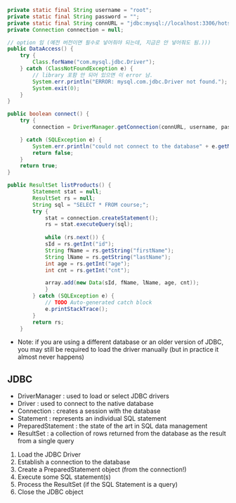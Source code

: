 ```java
private static final String username = "root";
private static final String password = "";
private static final String connURL = "jdbc:mysql://localhost:3306/hotsummer";
private Connection connection = null;

// option 임 (예전 버전이면 필수로 넣어줘야 되는데, 지금은 안 넣어줘도 됨.)))
public DataAccess() {
	try {
        Class.forName("com.mysql.jdbc.Driver");
    } catch (ClassNotFoundException e) {
    	// library 포함 안 되어 있으면 이 error 남.
        System.err.println("ERROR: mysql.com.jdbc.Driver not found.");
        System.exit(0);
    }
}

public boolean connect() {
    try {
        connection = DriverManager.getConnection(connURL, username, password);

    } catch (SQLException e) {
        System.err.println("could not connect to the database" + e.getMessage());
        return false;
    }
    return true;
}

public ResultSet listProducts() {
		Statement stat = null;
		ResultSet rs = null;
		String sql = "SELECT * FROM course;";
		try {
			stat = connection.createStatement();
            rs = stat.executeQuery(sql);
            
            while (rs.next()) {
			sId = rs.getInt("id");
			String fName = rs.getString("firstName");
			String lName = rs.getString("lastName");
			int age = rs.getInt("age");
			int cnt = rs.getInt("cnt");

			array.add(new Data(sId, fName, lName, age, cnt));
		    }
		} catch (SQLException e) {
			// TODO Auto-generated catch block
			e.printStackTrace();
		}
		return rs;
	}
```
- Note: if you are using a different database or an older version of JDBC, you  may still be required to load the driver manually (but in practice it almost never happens)

## JDBC
- DriverManager : used to load or select JDBC drivers 
- Driver : used to connect to the native database 
- Connection : creates a session with the database 
- Statement : represents an individual SQL statement 
- PreparedStatement : the state of the art in SQL data management 
- ResultSet : a collection of rows returned from the database as the result from a single query

1. Load the JDBC Driver 
2. Establish a connection to the database 
3. Create a PreparedStatement object (from the connection!) 
4. Execute some SQL statement(s) 
5. Process the ResultSet (if the SQL Statement is a query) 
6. Close the JDBC object